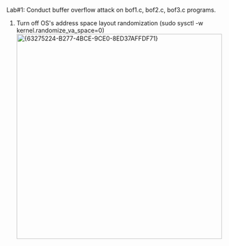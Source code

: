 Lab#1: Conduct buffer overflow attack on bof1.c, bof2.c, bof3.c programs.
1. Turn off OS's address space layout randomization (sudo sysctl -w kernel.randomize_va_space=0)
   <img width="480" alt="{63275224-B277-4BCE-9CE0-8ED37AFFDF71}" src="https://github.com/user-attachments/assets/a570f023-3549-4998-be66-3523baccc2c4">
